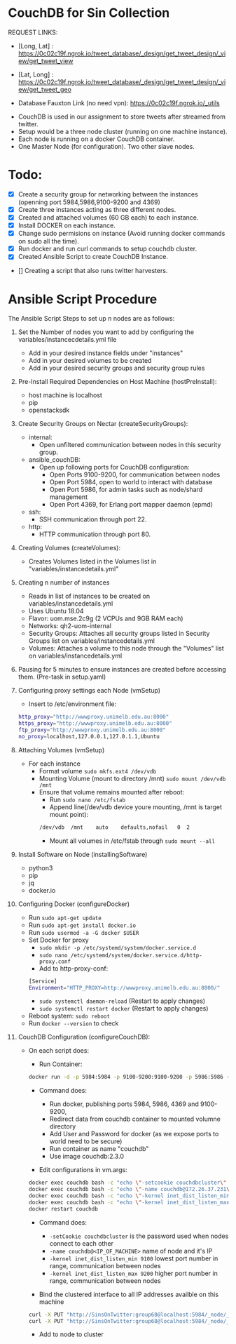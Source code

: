 # CouchDB for Sin Collection

REQUEST LINKS:
- [Long, Lat] : https://0c02c19f.ngrok.io/tweet_database/_design/get_tweet_design/_view/get_tweet_view

- [Lat, Long] : https://0c02c19f.ngrok.io/tweet_database/_design/get_tweet_design/_view/get_tweet_geo

- Database Fauxton Link (no need vpn): https://0c02c19f.ngrok.io/_utils


* CouchDB is used in our assignment to store tweets after streamed from twitter. 
* Setup would be a three node cluster (running on one machine instance). 
* Each node is running on a docker CouchDB container.
* One Master Node (for configuration). Two other slave nodes.

# Todo:

- [x] Create a security group for networking between the instances (openning port 5984,5986,9100-9200 and 4369)
- [x] Create three instances acting as three different nodes.
- [x] Created and attached volumes (60 GB each) to each instance.
- [x] Install DOCKER on each instance.
- [x] Change sudo permisions on instance (Avoid running docker commands on sudo all the time).
- [x] Run docker and run curl commands to setup couchdb cluster.
- [x] Created Ansible Script to create CouchDB Instance.
- [] Creating a script that also runs twitter harvesters.

# Ansible Script Procedure

The Ansible Script Steps to set up n nodes are as follows:

1. Set the Number of nodes you want to add by configuring the variables/instancecdetails.yml file
	- Add in your desired instance fields under "instances"
	- Add in your desired volumes to be created
	- Add in your desired security groups and security group rules

2. Pre-Install Required Dependencies on Host Machine (hostPreInstall):
	- host machine is localhost
	- pip
	- openstacksdk

3. Create Security Groups on Nectar (createSecurityGroups):
	- internal:
		- Open unfiltered communication between nodes in this security group.
	- ansible_couchDB:
		- Open up following ports for CouchDB configuration:
			- Open Ports 9100-9200, for communication between nodes
			- Open Port 5984, open to world to interact with database
			- Open Port 5986, for admin tasks such as node/shard management
			- Open Port 4369, for Erlang port mapper daemon (epmd)
	- ssh:
		- SSH communication through port 22.
	- http:
		- HTTP communication through port 80.

4. Creating Volumes (createVolumes): 
	- Creates Volumes listed in the Volumes list in "variables/instancedetails.yml"

4. Creating n number of instances
	- Reads in list of instances to be created on variables/instancedetails.yml
	- Uses Ubuntu 18.04
	- Flavor: uom.mse.2c9g (2 VCPUs and 9GB RAM each)
	- Networks: qh2-uom-internal
	- Security Groups: Attaches all security groups listed in Security Groups list on variables/instancedetails.yml
	- Volumes: Attaches a volume to this node through the "Volumes" list on variables/instancedetails.yml

5. Pausing for 5 minutes to ensure instances are created before accessing them. (Pre-task in setup.yaml)

6. Configuring proxy settings each Node (vmSetup)
	- Insert to /etc/environment file:
	```bash
	http_proxy="http://wwwproxy.unimelb.edu.au:8000"
	https_proxy="http://wwwproxy.unimelb.edu.au:8000"
	ftp_proxy="http://wwwproxy.unimelb.edu.au:8000"
	no_proxy=localhost,127.0.0.1,127.0.1.1,Ubuntu
	```
7. Attaching Volumes (vmSetup)
	- For each instance
		* Format volume `sudo mkfs.ext4 /dev/vdb`
		* Mounting Volume (mount to directory /mnt) `sudo mount /dev/vdb /mnt`
		* Ensure that volume remains mounted after reboot:
			* Run `sudo nano /etc/fstab`
			* Append line(/dev/vdb device youre mounting, /mnt is target mount point): 
			```bash
			/dev/vdb  /mnt    auto    defaults,nofail   0  2
			```
			* Mount all volumes in /etc/fstab through `sudo mount --all`

8. Install Software on Node (installingSoftware)
	- python3
	- pip
	- jq
	- docker.io	

9. Configuring Docker (configureDocker) 
	- Run `sudo apt-get update`
	- Run `sudo apt-get install docker.io`
	- Run `sudo usermod -a -G docker $USER`
	- Set Docker for proxy
		* `sudo mkdir -p /etc/systemd/system/docker.service.d`
		* `sudo nano /etc/systemd/system/docker.service.d/http-proxy.conf`
		* Add to http-proxy-conf:
		```bash
		[Service]
		Environment="HTTP_PROXY=http://wwwproxy.unimelb.edu.au:8000/"
		```
		* `sudo systemctl daemon-reload` (Restart to apply changes)
		* `sudo systemctl restart docker` (Restart to apply changes)
	- Reboot system: `sudo reboot`
	- Run `docker --version` to check

10. CouchDB Configuration (configureCouchDB):
	* On each script does:

		- Run Container:
		```bash
		docker run -d -p 5984:5984 -p 9100-9200:9100-9200 -p 5986:5986 -p 4369:4369 -e COUCHDB_USER=SinsOnTwitter -e COUCHDB_PASSWORD=group68 -v /mnt/couchdb/data:/opt/couchdb/data --name couchdb couchdb:2.3.0
		```
		- Command does:
			* Run docker, publishing ports 5984, 5986, 4369 and 9100-9200,
			* Redirect data from couchdb container to mounted volumne directory
			* Add User and Password for docker (as we expose ports to world need to be secure)
			* Run container as name "couchdb"
			* Use image couchdb:2.3.0

		- Edit configurations in vm.args:
		```bash
		docker exec couchdb bash -c "echo \"-setcookie couchdbcluster\" >> /opt/couchdb/etc/vm.args"
		docker exec couchdb bash -c "echo \"-name couchdb@172.26.37.231\" >> /opt/couchdb/etc/vm.args"
		docker exec couchdb bash -c "echo \"-kernel inet_dist_listen_min 9100\" >> /opt/couchdb/etc/vm.args"
		docker exec couchdb bash -c "echo \"-kernel inet_dist_listen_max 9200\" >> /opt/couchdb/etc/vm.args"
		docker restart couchdb
		``` 
		- Command does:
			* `-setCookie couchdbcluster` is the password used when nodes connect to each other
			* `-name couchdb@<IP_OF_MACHINE>` name of node and it's IP
			* `-kernel inet_dist_listen_min 9100` lowest port number in range, communication between nodes
			* `-kernel inet_dist_listen_max 9200` higher port number in range, communication between nodes
		
		- Bind the clustered interface to all IP addresses availble on this machine
		```bash
		curl -X PUT "http://SinsOnTwitter:group68@localhost:5984/_node/_local/_config/chttpd/bind_address" -d '"0.0.0.0"'
		curl -X PUT "http://SinsOnTwitter:group68@localhost:5984/_node/_local/_config/httpd/bind_address" -d '"0.0.0.0"'
		```
		- Add to node to cluster 

		



